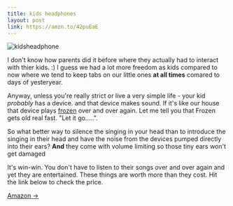 ```yaml
---
title: kids headphones
layout: post
link: https://amzn.to/42puEaE
---
```


![kidsheadphone](/assets/kidsheadphone.jpg)

I don't know how parents did it before where they actually had to interact with thier kids. :)  I guess we had a lot more freedom as kids compared to now where we tend to keep tabs on our little ones **at all times** comared to days of yesteryear.

Anyway, unless you're really strict or live a very simple life - your kid *probably* has a device. and that device makes sound.
If it's like our house that device plays [frozen](https://amzn.to/3FyVwuJ) over and over again. Let me tell you that Frozen gets old real fast. "Let it go.....".

So what better way to silence the singing in your head than to introduce the singing in their head and have the noise from the devices pumped directly into their ears? **And** they come with volume limiting so those tiny ears won't get damaged

It's win-win. You don't have to listen to their songs over and over again and yet they are entertained. These things are worth more than they cost. Hit the link below to check the price.




<a href="{{ page.link }}"> Amazon <span class="link-arrow"> &rarr;</span></a>
